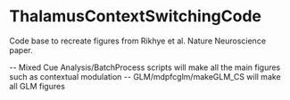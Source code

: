 # ThalamusContextSwitchingCode

Code base to recreate figures from Rikhye et al. Nature Neuroscience paper.

-- Mixed Cue Analysis/BatchProcess scripts will make all the main figures such as contextual modulation
-- GLM/mdpfcglm/makeGLM_CS will make all GLM figures

